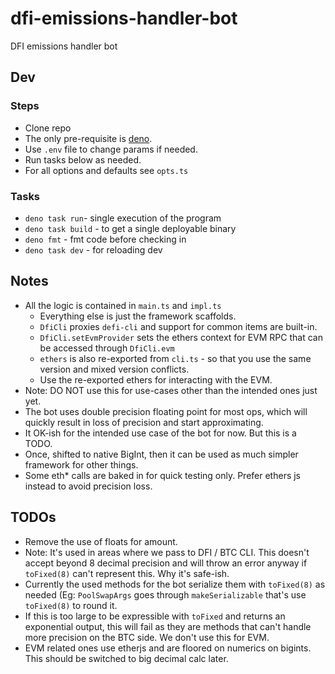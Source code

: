 # dfi-emissions-handler-bot

DFI emissions handler bot

## Dev

### Steps

- Clone repo
- The only pre-requisite is [deno](https://deno.com).
- Use `.env` file to change params if needed.
- Run tasks below as needed.
- For all options and defaults see `opts.ts`

### Tasks

- `deno task run`- single execution of the program
- `deno task build` - to get a single deployable binary
- `deno fmt` - fmt code before checking in
- `deno task dev` - for reloading dev

## Notes

- All the logic is contained in `main.ts` and `impl.ts`
  - Everything else is just the framework scaffolds.
  - `DfiCli` proxies `defi-cli` and support for common items are built-in.
  - `DfiCli.setEvmProvider` sets the ethers context for EVM RPC that can be
    accessed through `DfiCli.evm`
  - `ethers` is also re-exported from `cli.ts` - so that you use the same
    version and mixed version conflicts.
  - Use the re-exported ethers for interacting with the EVM.
- Note: DO NOT use this for use-cases other than the intended ones just yet.
- The bot uses double precision floating point for most ops, which will quickly
  result in loss of precision and start approximating.
- It OK-ish for the intended use case of the bot for now. But this is a TODO.
- Once, shifted to native BigInt, then it can be used as much simpler framework
  for other things.
- Some eth* calls are baked in for quick testing only. Prefer ethers js instead
  to avoid precision loss.

## TODOs

- Remove the use of floats for amount.
- Note: It's used in areas where we pass to DFI / BTC CLI. This doesn't accept
  beyond 8 decimal precision and will throw an error anyway if `toFixed(8)`
  can't represent this. Why it's safe-ish.
- Currently the used methods for the bot serialize them with `toFixed(8)` as
  needed (Eg: `PoolSwapArgs` goes through `makeSerializable` that's use
  `toFixed(8)` to round it.
- If this is too large to be expressible with `toFixed` and returns an
  exponential output, this will fail as they are methods that can't handle more
  precision on the BTC side. We don't use this for EVM.
- EVM related ones use etherjs and are floored on numerics on bigints. This
  should be switched to big decimal calc later.
